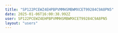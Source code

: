 ```yaml
---
title: "SP122PCEWZ4EHPBPVMMHSMBWMXCET99284C9A8PN5"
date: 2025-01-06T16:00:38.992Z
user: SP122PCEWZ4EHPBPVMMHSMBWMXCET99284C9A8PN5
layout: "users"
---
```

    